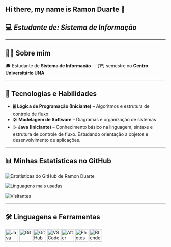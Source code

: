 ## Hi there, my name is Ramon Duarte 👋

## 💻 *Estudante de:* *Sistema de Informação*  
---
## 👨‍💻 Sobre mim  
🎓 Estudante de **Sistema de Informação** -– [1º] semestre no **Centro Universitário UNA**

---
## 🚀 Tecnologias e Habilidades  
- 🖥 **Lógica de Programação (Iniciante)** – Algoritmos e estrutura de controle de fluxo  
- 🛠 **Modelagem de Software** – Diagramas e organização de sistemas
- ☕ **Java (Iniciante)** – Conhecimento básico na linguagem, sintaxe e estrutura de controle de fluxo. Estudando orientação a objetos e desenvolvimento de aplicações.
---
## 📊 Minhas Estatísticas no GitHub

![Estatísticas do GitHub de Ramon Duarte](https://github-readme-stats.vercel.app/api?username=ramondrte&show_icons=true&theme=dark)

![Linguagens mais usadas](https://github-readme-stats.vercel.app/api/top-langs/?username=ramondrte&layout=compact&theme=dark)

![Visitantes](https://komarev.com/ghpvc/?username=ramondrte&color=blue)

---
## 🛠 Linguagens e Ferramentas  

<p align="left">  
  <img src="https://cdn.jsdelivr.net/gh/devicons/devicon/icons/java/java-original.svg" alt="Java" width="40" height="40"/>  
  <img src="https://cdn.jsdelivr.net/gh/devicons/devicon/icons/git/git-original.svg" alt="Git" width="40" height="40"/>  
  <img src="https://cdn.jsdelivr.net/gh/devicons/devicon/icons/github/github-original.svg" alt="GitHub" width="40" height="40"/>  
  <img src="https://cdn.jsdelivr.net/gh/devicons/devicon/icons/vscode/vscode-original.svg" alt="VS Code" width="40" height="40"/>  
  <img src="https://cdn.jsdelivr.net/gh/devicons/devicon/icons/aftereffects/aftereffects-original.svg" alt="After Effects" width="40" height="40"/>  
  <img src="https://cdn.jsdelivr.net/gh/devicons/devicon/icons/photoshop/photoshop-line.svg" alt="Photoshop" width="40" height="40"/>  
  <img src="https://cdn.jsdelivr.net/gh/devicons/devicon/icons/blender/blender-original.svg" alt="Blender" width="40" height="40"/>  
</p>

